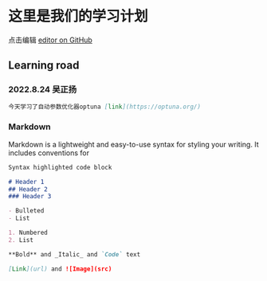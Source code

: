 # 这里是我们的学习计划
点击编辑 [editor on GitHub](https://github.com/ieffort/ieffort.github.io/edit/main/index.md) 
## Learning road
### 2022.8.24 吴正扬
```markdown  
今天学习了自动参数优化器optuna [link](https://optuna.org/)

```

### Markdown
Markdown is a lightweight and easy-to-use syntax for styling your writing. It includes conventions for
```markdown
Syntax highlighted code block

# Header 1
## Header 2
### Header 3

- Bulleted
- List

1. Numbered
2. List

**Bold** and _Italic_ and `Code` text

[Link](url) and ![Image](src)
```
